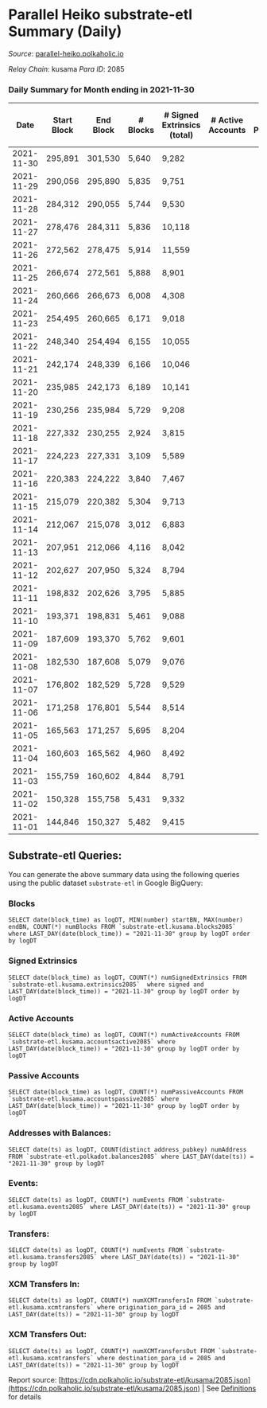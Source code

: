 # Parallel Heiko substrate-etl Summary (Daily)

_Source_: [parallel-heiko.polkaholic.io](https://parallel-heiko.polkaholic.io)

*Relay Chain*: kusama
*Para ID*: 2085



### Daily Summary for Month ending in 2021-11-30


| Date | Start Block | End Block | # Blocks | # Signed Extrinsics (total) | # Active Accounts | # Passive | # New | # Addresses with Balances | # Events | # Transfers | # XCM Transfers In | # XCM Transfers Out | Issues | 
| ---- | ----------- | --------- | -------- | --------------------------- | ----------------- | --------- | ----- | ------------------------- | -------- | ----------- | ------------------ | ------------------- | ------ |
| 2021-11-30 | 295,891 | 301,530 | 5,640 | 9,282 |  |  |  | 10,718 | 29,871 | 2 ($1,886.76) | 3 ($3,329.25) |   |  |
| 2021-11-29 | 290,056 | 295,890 | 5,835 | 9,751 |  |  |  | 10,716 | 31,200 | 1 ($35.77) | 1 ($333.70) |   |  |
| 2021-11-28 | 284,312 | 290,055 | 5,744 | 9,530 |  |  |  | 10,715 | 30,575 |   | 1 ($16.27) |   |  |
| 2021-11-27 | 278,476 | 284,311 | 5,836 | 10,118 |  |  |  | 10,714 | 40,774 | 6 ($1,438.12) | 3 ($1,027.77) | 3 ($3,845.92) |  |
| 2021-11-26 | 272,562 | 278,475 | 5,914 | 11,559 |  |  |  | 10,714 | 72,771 | 1 ($1.79) | 2 ($399.61) |   |  |
| 2021-11-25 | 266,674 | 272,561 | 5,888 | 8,901 |  |  |  | 10,711 | 29,582 |   |   |   |  |
| 2021-11-24 | 260,666 | 266,673 | 6,008 | 4,308 |  |  |  | 10,711 | 21,895 | 265 ($397,383.20) | 4 ($6,775.72) |   |  |
| 2021-11-23 | 254,495 | 260,665 | 6,171 | 9,018 |  |  |  | 10,502 | 30,384 |   |   |   |  |
| 2021-11-22 | 248,340 | 254,494 | 6,155 | 10,055 |  |  |  | 10,502 | 32,433 |   | 1 ($346.75) |   |  |
| 2021-11-21 | 242,174 | 248,339 | 6,166 | 10,046 |  |  |  | 10,501 | 32,431 |   |   |   |  |
| 2021-11-20 | 235,985 | 242,173 | 6,189 | 10,141 |  |  |  | 10,501 | 32,672 |   | 1 ($3.65) |   |  |
| 2021-11-19 | 230,256 | 235,984 | 5,729 | 9,208 |  |  |  | 10,500 | 29,889 | 1 ($0.89) |   |   |  |
| 2021-11-18 | 227,332 | 230,255 | 2,924 | 3,815 |  |  |  | 10,500 | 21,802 | 1,636 ($184,038.78) |   |   |  |
| 2021-11-17 | 224,223 | 227,331 | 3,109 | 5,589 |  |  |  | 8,872 | 17,403 |   | 1 ($371.35) |   |  |
| 2021-11-16 | 220,383 | 224,222 | 3,840 | 7,467 |  |  |  | 8,872 | 22,633 | 1 ($110.65) | 2 ($649.24) |   |  |
| 2021-11-15 | 215,079 | 220,382 | 5,304 | 9,713 |  |  |  | 8,871 | 75,131 | 8,843 ($5,144,136.38) | 1 ($422.55) |   |  |
| 2021-11-14 | 212,067 | 215,078 | 3,012 | 6,883 |  |  |  | 38 | 19,808 | 7 ($3,754.22) |   |   |  |
| 2021-11-13 | 207,951 | 212,066 | 4,116 | 8,042 |  |  |  | 38 | 24,379 | 7 ($3,822.54) | 6 ($611.97) | 2 ($569.89) |  |
| 2021-11-12 | 202,627 | 207,950 | 5,324 | 8,794 |  |  |  | 33 | 28,245 |   | 1 ($818.70) |   |  |
| 2021-11-11 | 198,832 | 202,626 | 3,795 | 5,885 |  |  |  | 32 | 19,371 |   | 1 ($450.40) |   |  |
| 2021-11-10 | 193,371 | 198,831 | 5,461 | 9,088 |  |  |  | 31 | 29,116 |   | 2 ($2,580.20) |   |  |
| 2021-11-09 | 187,609 | 193,370 | 5,762 | 9,601 |  |  |  | 29 | 30,735 |   | 1 ($503.63) |   |  |
| 2021-11-08 | 182,530 | 187,608 | 5,079 | 9,076 |  |  |  | 28 | 28,334 |   | 3 ($1,883.47) |   |  |
| 2021-11-07 | 176,802 | 182,529 | 5,728 | 9,529 |  |  |  | 25 | 30,533 | 1 ($48.73) | 2 ($29.61) |   |  |
| 2021-11-06 | 171,258 | 176,801 | 5,544 | 8,514 |  |  |  | 24 | 28,143 | 2 ($800.40) | 3 ($148.52) |   |  |
| 2021-11-05 | 165,563 | 171,257 | 5,695 | 8,204 |  |  |  | 22 | 27,822 |   | 3 ($927.63) |   |  |
| 2021-11-04 | 160,603 | 165,562 | 4,960 | 8,492 |  |  |  | 20 | 26,914 | 1 ($168.82) | 1 ($78.08) |   |  |
| 2021-11-03 | 155,759 | 160,602 | 4,844 | 8,791 |  |  |  | 19 | 27,293 |   | 3 ($249.67) |   |  |
| 2021-11-02 | 150,328 | 155,758 | 5,431 | 9,332 |  |  |  | 17 | 29,567 | 10 ($3,778.58) | 2 ($84.08) |   |  |
| 2021-11-01 | 144,846 | 150,327 | 5,482 | 9,415 |  |  |  | 16 | 29,797 |   |   |   |  |

## Substrate-etl Queries:
You can generate the above summary data using the following queries using the public dataset `substrate-etl` in Google BigQuery:


### Blocks
```
SELECT date(block_time) as logDT, MIN(number) startBN, MAX(number) endBN, COUNT(*) numBlocks FROM `substrate-etl.kusama.blocks2085`  where LAST_DAY(date(block_time)) = "2021-11-30" group by logDT order by logDT
```


### Signed Extrinsics
```
SELECT date(block_time) as logDT, COUNT(*) numSignedExtrinsics FROM `substrate-etl.kusama.extrinsics2085`  where signed and LAST_DAY(date(block_time)) = "2021-11-30" group by logDT order by logDT
```


### Active Accounts
```
SELECT date(block_time) as logDT, COUNT(*) numActiveAccounts FROM `substrate-etl.kusama.accountsactive2085` where LAST_DAY(date(block_time)) = "2021-11-30" group by logDT order by logDT
```


### Passive Accounts
```
SELECT date(block_time) as logDT, COUNT(*) numPassiveAccounts FROM `substrate-etl.kusama.accountspassive2085` where LAST_DAY(date(block_time)) = "2021-11-30" group by logDT order by logDT
```


### Addresses with Balances:
```
SELECT date(ts) as logDT, COUNT(distinct address_pubkey) numAddress FROM `substrate-etl.polkadot.balances2085` where LAST_DAY(date(ts)) = "2021-11-30" group by logDT
```


### Events:
```
SELECT date(ts) as logDT, COUNT(*) numEvents FROM `substrate-etl.kusama.events2085` where LAST_DAY(date(ts)) = "2021-11-30" group by logDT
```


### Transfers:
```
SELECT date(ts) as logDT, COUNT(*) numEvents FROM `substrate-etl.kusama.transfers2085` where LAST_DAY(date(ts)) = "2021-11-30" group by logDT
```


### XCM Transfers In:
```
SELECT date(ts) as logDT, COUNT(*) numXCMTransfersIn FROM `substrate-etl.kusama.xcmtransfers` where origination_para_id = 2085 and LAST_DAY(date(ts)) = "2021-11-30" group by logDT
```


### XCM Transfers Out:
```
SELECT date(ts) as logDT, COUNT(*) numXCMTransfersOut FROM `substrate-etl.kusama.xcmtransfers` where destination_para_id = 2085 and LAST_DAY(date(ts)) = "2021-11-30" group by logDT
```



Report source: [https://cdn.polkaholic.io/substrate-etl/kusama/2085.json](https://cdn.polkaholic.io/substrate-etl/kusama/2085.json) | See [Definitions](/DEFINITIONS.md) for details
